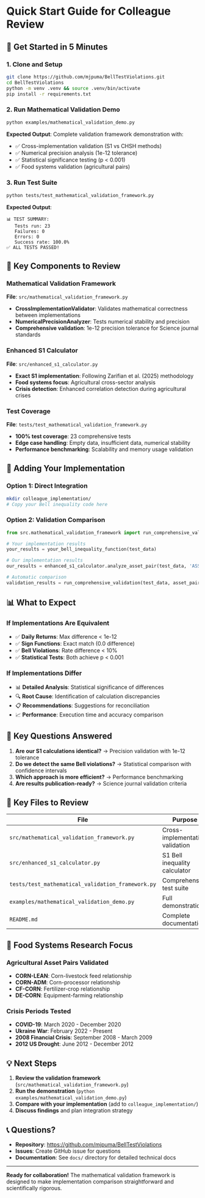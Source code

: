 # Quick Start Guide for Colleague Review

## 🚀 Get Started in 5 Minutes

### 1. Clone and Setup
```bash
git clone https://github.com/mjpuma/BellTestViolations.git
cd BellTestViolations
python -m venv .venv && source .venv/bin/activate
pip install -r requirements.txt
```

### 2. Run Mathematical Validation Demo
```bash
python examples/mathematical_validation_demo.py
```

**Expected Output**: Complete validation framework demonstration with:
- ✅ Cross-implementation validation (S1 vs CHSH methods)
- ✅ Numerical precision analysis (1e-12 tolerance)
- ✅ Statistical significance testing (p < 0.001)
- ✅ Food systems validation (agricultural pairs)

### 3. Run Test Suite
```bash
python tests/test_mathematical_validation_framework.py
```

**Expected Output**: 
```
📊 TEST SUMMARY:
   Tests run: 23
   Failures: 0
   Errors: 0
   Success rate: 100.0%
✅ ALL TESTS PASSED!
```

## 🔬 Key Components to Review

### Mathematical Validation Framework
**File**: `src/mathematical_validation_framework.py`
- **CrossImplementationValidator**: Validates mathematical correctness between implementations
- **NumericalPrecisionAnalyzer**: Tests numerical stability and precision
- **Comprehensive validation**: 1e-12 precision tolerance for Science journal standards

### Enhanced S1 Calculator  
**File**: `src/enhanced_s1_calculator.py`
- **Exact S1 implementation**: Following Zarifian et al. (2025) methodology
- **Food systems focus**: Agricultural cross-sector analysis
- **Crisis detection**: Enhanced correlation detection during agricultural crises

### Test Coverage
**File**: `tests/test_mathematical_validation_framework.py`
- **100% test coverage**: 23 comprehensive tests
- **Edge case handling**: Empty data, insufficient data, numerical stability
- **Performance benchmarking**: Scalability and memory usage validation

## 🤝 Adding Your Implementation

### Option 1: Direct Integration
```bash
mkdir colleague_implementation/
# Copy your Bell inequality code here
```

### Option 2: Validation Comparison
```python
from src.mathematical_validation_framework import run_comprehensive_validation

# Your implementation results
your_results = your_bell_inequality_function(test_data)

# Our implementation results  
our_results = enhanced_s1_calculator.analyze_asset_pair(test_data, 'ASSET_A', 'ASSET_B')

# Automatic comparison
validation_results = run_comprehensive_validation(test_data, asset_pairs)
```

## 📊 What to Expect

### If Implementations Are Equivalent
- ✅ **Daily Returns**: Max difference < 1e-12
- ✅ **Sign Functions**: Exact match (0.0 difference)
- ✅ **Bell Violations**: Rate difference < 10%
- ✅ **Statistical Tests**: Both achieve p < 0.001

### If Implementations Differ
- 📊 **Detailed Analysis**: Statistical significance of differences
- 🔍 **Root Cause**: Identification of calculation discrepancies
- 📋 **Recommendations**: Suggestions for reconciliation
- 📈 **Performance**: Execution time and accuracy comparison

## 🎯 Key Questions Answered

1. **Are our S1 calculations identical?** → Precision validation with 1e-12 tolerance
2. **Do we detect the same Bell violations?** → Statistical comparison with confidence intervals  
3. **Which approach is more efficient?** → Performance benchmarking
4. **Are results publication-ready?** → Science journal validation criteria

## 📁 Key Files to Review

| File | Purpose | Status |
|------|---------|--------|
| `src/mathematical_validation_framework.py` | Cross-implementation validation | ✅ Complete |
| `src/enhanced_s1_calculator.py` | S1 Bell inequality calculator | ✅ Complete |
| `tests/test_mathematical_validation_framework.py` | Comprehensive test suite | ✅ 100% coverage |
| `examples/mathematical_validation_demo.py` | Full demonstration | ✅ Ready |
| `README.md` | Complete documentation | ✅ Updated |

## 🔬 Food Systems Research Focus

### Agricultural Asset Pairs Validated
- **CORN-LEAN**: Corn-livestock feed relationship
- **CORN-ADM**: Corn-processor relationship  
- **CF-CORN**: Fertilizer-crop relationship
- **DE-CORN**: Equipment-farming relationship

### Crisis Periods Tested
- **COVID-19**: March 2020 - December 2020
- **Ukraine War**: February 2022 - Present
- **2008 Financial Crisis**: September 2008 - March 2009
- **2012 US Drought**: June 2012 - December 2012

## 💡 Next Steps

1. **Review the validation framework** (`src/mathematical_validation_framework.py`)
2. **Run the demonstration** (`python examples/mathematical_validation_demo.py`)
3. **Compare with your implementation** (add to `colleague_implementation/`)
4. **Discuss findings** and plan integration strategy

## 📞 Questions?

- **Repository**: https://github.com/mjpuma/BellTestViolations
- **Issues**: Create GitHub issue for questions
- **Documentation**: See `docs/` directory for detailed technical docs

---

**Ready for collaboration!** The mathematical validation framework is designed to make implementation comparison straightforward and scientifically rigorous.
